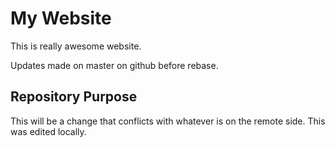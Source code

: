 # My Website

This is really awesome website.

Updates made on master on github before rebase.

## Repository Purpose

This will be a change that conflicts
with whatever is on the remote side.
This was edited locally.